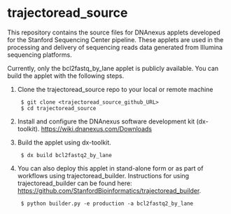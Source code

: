 # trajectoread_source

This repository contains the source files for DNAnexus applets developed for the Stanford Sequencing Center pipeline. These applets are used in the processing and delivery of sequencing reads data generated from Illumina sequencing platforms.

Currently, only the bcl2fastq_by_lane applet is publicly available. You can build the applet with the following steps.

1. Clone the trajectoread_source repo to your local or remote machine

        $ git clone <trajectoread_source_github_URL>
        $ cd trajectoread_source
        
2. Install and configure the DNAnexus software development kit (dx-toolkit). https://wiki.dnanexus.com/Downloads

3. Build the applet using dx-toolkit.
        
        $ dx build bcl2fastq2_by_lane

4. You can also deploy this applet in stand-alone form or as part of workflows using trajectoread_builder. Instructions for using trajectoread_builder can be found here: https://github.com/StanfordBioinformatics/trajectoread_builder.
        
        $ python builder.py -e production -a bcl2fastq2_by_lane
